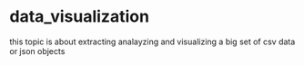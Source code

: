 # data_visualization

this topic is about extracting analayzing and visualizing a big set of csv data or json objects
